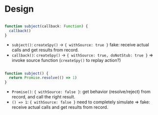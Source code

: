 # Design


```ts

function subject(callback: Function) {
  callback()
}
```

- `subject()`:  `createSpy()` -> `{ withSource: true }` fake: receive actual calls and get results from record.
- `callback()`: `createSpy()` -> `{ withSource: true, doNotStub: true }` => invoke source function (`createSpy()` to replay action?)

```ts

function subject() {
  return Promise.resolve(() => 1)
}
```

- `Promise()`: `{ withSource: false }`: get behavior (resolve/reject) from record, and call the right result.
- `() => 1`: `{ withSource: false }` need to completely simulate => fake: receive actual calls and get results from record.
